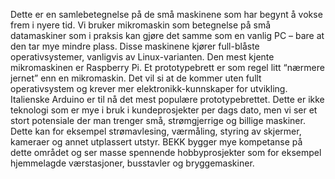 Dette er en samlebetegnelse på de små maskinene som har begynt å vokse frem i nyere tid. Vi bruker mikromaskin som betegnelse på små datamaskiner som i praksis kan gjøre det samme som en vanlig PC – bare at den tar mye mindre plass. Disse maskinene kjører full-blåste operativsystemer, vanligvis av Linux-varianten. Den mest kjente mikromaskinen er Raspberry Pi. Et prototypebrett er som regel litt “nærmere jernet” enn en mikromaskin. Det vil si at de kommer uten fullt operativsystem og krever mer elektronikk-kunnskaper for utvikling. Italienske Arduino er til nå det mest populære prototypebrettet.
Dette er ikke teknologi som er mye i bruk i kundeprosjekter per dags dato, men vi ser et stort potensiale der man trenger små, strømgjerrige og billige maskiner. Dette kan for eksempel strømavlesing, værmåling, styring av skjermer, kameraer og annet utplassert utstyr. BEKK bygger mye kompetanse på dette området og ser masse spennende hobbyprosjekter som for eksempel hjemmelagde værstasjoner, busstavler og bryggemaskiner.